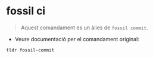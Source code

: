 # fossil ci

> Aquest comandament es un àlies de `fossil commit`.

- Veure documentació per el comandament original:

`tldr fossil-commit`
